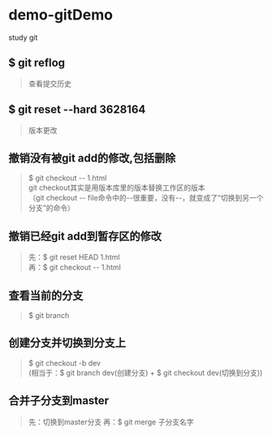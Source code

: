 # demo-gitDemo
study git

##  $ git reflog
 >查看提交历史

##  $ git reset --hard 3628164
 >版本更改

## 撤销没有被git add的修改,包括删除
 > $ git checkout -- 1.html <br/>
 >git checkout其实是用版本库里的版本替换工作区的版本 <br/>
 >（git checkout -- file命令中的--很重要，没有--，就变成了“切换到另一个分支”的命令）

## 撤销已经git add到暂存区的修改
 >先：$ git reset HEAD 1.html <br/>
 >再：$ git checkout -- 1.html

## 查看当前的分支
 >$ git branch

## 创建分支并切换到分支上
 >$ git checkout -b dev <br/>
 >(相当于：$ git branch dev(创建分支) + $ git checkout dev(切换到分支))

## 合并子分支到master
 >先：切换到master分支
 >再：$ git merge 子分支名字

